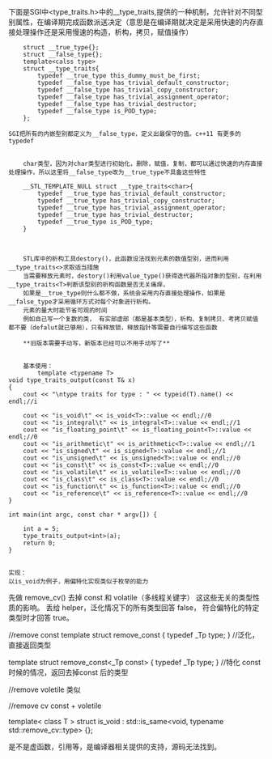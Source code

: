   下面是SGI中<type_traits.h>中的__type_traits,提供的一种机制，允许针对不同型别属性，在编译期完成函数派送决定（意思是在编译期就决定是采用快速的内存直接处理操作还是采用慢速的构造，析构，拷贝，赋值操作）  
  
        struct __true_type{};
        struct __false_type{};
        template<calss type>
        struct __type_traits{
            typedef __true_type this_dummy_must_be_first;
            typedef __false_type has_trivial_default_constructor;
            typedef __false_type has_trivial_copy_constructor;
            typedef __false_type has_trivial_assignment_operator;
            typedef __false_type has_trivial_destructor;
            typedef __false_type is_POD_type;
        };

    SGI把所有的内嵌型别都定义为__false_type，定义出最保守的值。c++11 有更多的typedef  
        
        
        char类型，因为对char类型进行初始化，删除，赋值，复制，都可以通过快速的内存直接处理操作，所以这里将__false_type改为__true_type不具备这些特性
        
        __STL_TEMPLATE_NULL struct __type_traits<char>{
            typedef __true_type has_trivial_default_constructor;
            typedef __true_type has_trivial_copy_constructor;
            typedef __true_type has_trivial_assignment_operator;
            typedef __true_type has_trivial_destructor;
            typedef __true_type is_POD_type;
        }
        
        
        
        STL库中的析构工具destory()，此函数设法找到元素的数值型别，进而利用__type_traits<>求取适当措施  
        当需要释放元素时，destory()利用value_type()获得迭代器所指对象的型别，在利用__type_traits<T>判断该型别的析构函数是否无关痛痒，
        如果是__true_type则什么都不做，系统会采用内存直接处理操作，如果是__false_type才采用循环方式对每个对象进行析构。  
        元素的量大时能节省可观的时间  
        例如自己写一个复数的类， 有实部虚部（都是基本类型），析构、复制拷贝、考拷贝赋值都不要（defalut就已够用），只有释放锁，释放指针等需要自行编写这些函数
        
        **旧版本需要手动写，新版本已经可以不用手动写了**
        
        
        基本使用：
            template <typename T>
    void type_traits_output(const T& x)
    {
        cout << "\ntype traits for type : " << typeid(T).name() << endl;//i

        cout << "is_void\t" << is_void<T>::value << endl;//0
        cout << "is_integral\t" << is_integral<T>::value << endl;//1
        cout << "is_floating_point\t" << is_floating_point<T>::value << endl;//0
        cout << "is_arithmetic\t" << is_arithmetic<T>::value << endl;//1
        cout << "is_signed\t" << is_signed<T>::value << endl;//1
        cout << "is_unsigned\t" << is_unsigned<T>::value << endl;//0
        cout << "is_const\t" << is_const<T>::value << endl;//0
        cout << "is_volatile\t" << is_volatile<T>::value << endl;//0
        cout << "is_class\t" << is_class<T>::value << endl;//0
        cout << "is_function\t" << is_function<T>::value << endl;//0
        cout << "is_reference\t" << is_reference<T>::value << endl;//0
    }

    int main(int argc, const char * argv[]) {

        int a = 5;
        type_traits_output<int>(a);
        return 0;
    }
    
    
    实现：
    以is_void为例子，用偏特化实现类似于枚举的能力  
  先做 remove_cv() 去掉 const 和 volatile（多线程关键字） 这这些无关的类型性质的影响。
丢给 helper，泛化情况下的所有类型回答 false， 符合偏特化的特定类型时才回答 true。  


//remove const
template<typename _Tp>
    struct remove_const
    { typedef _Tp    type; }                  //泛化，直接返回类型
 
 
template<typename _Tp>
    struct remove_const<_Tp const>
    { typedef _Tp    type; }                  //特化 const 时候的情况，返回去掉const 后的类型
    
 //remove voletile 类似  
 
 //remove cv 
 const + voletile  
 
 template< class T >
struct is_void : std::is_same<void, typename std::remove_cv<T>::type> {};
 
 
 是不是虚函数，引用等，是编译器相关提供的支持，源码无法找到。
    
